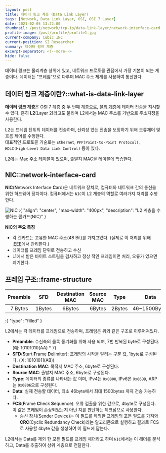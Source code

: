 ```yaml
---
layout: post
title: 데이터 링크 계층 (Data Link Layer)
tags: [Network, Data Link Layer, OSI, OSI 7 Layer]
date: 2021-02-05 13:22:00
thumbnail: /post/network/tcp-ip/data-link-layer/network-interface-card.png
profile-image: /post/profile/profile1.jpg
current-company: Cubic INC
current-position: SI Researcher
summary: 데이터 링크 계층
excerpt-separator: <!--more-->
hide: false
---
```

데이터 링크는 물리계층 상위에 있고, 네트워크 프로토콜 관점에서 가장 기본이 되는 계층이다.
데이터는 "프레임"으로 다루며 MAC 주소 체계를 사용하여 통신한다.
<!--more-->
## 데이터 링크 계층이란?::what-is-data-link-layer

**데이터 링크 계층**은 OSI 7 계층 중 두 번째 계층으로, [물리 계층](/docs/network/tcp-ip/physical-layer)에 데이터 전송을 지시할 수 있다.
흔히 **L2**(Layer 2)라고도 불리며 L2에서는 MAC 주소를 기반으로 주소지정을 사용한다.  

L2는 프레임 단위의 데이터를 전송하며, 신뢰성 있는 전송을 보장하기 위해 오류제어 및 흐름 제어를 수행한다.  
대표적인 프로토콜 기술로는 `Ethernet`, `PPP(Point-to-Point Protocol)`, `HDLC(High-Level Data Link Control)` 등이 있다.  

L2에는 Mac 주소 테이블이 있으며, 출발지 MAC을 테이블에 학습한다.

## NIC::network-interface-card

**NIC**(**N**etwork **I**nterface **C**ard)은 네트워크 장치로, 컴퓨터와 네트워크 간의 통신을 위한 하드웨어 장치이다.
컴퓨터에서는 `NIC`이 L2 계층의 역할로 여러가지 처리를 수행한다.

![NIC](/post/network/tcp-ip/data-link-layer/network-interface-card.png)
:{ "align": "center", "max-width": "400px", "description": "L2 계층을 수행하는 랜카드(NIC)" }

**NIC의 주요 특징**

* 각 랜카드는 고유한 MAC 주소(48 Bit)를 가지고있다. (실제로 이 처리를 위해 [IEEE]()에서 관리한다.)
* 데이터를 프레임 단위로 전송하고 수신
* L1에서 받은 바이트 스트림을 검사하고 정상 적인 프레임이면 처리, 오류가 있으면 폐기한다.

## 프레임 구조::frame-structure

| Preamble |  SFD   | Destination MAC | Source MAC |  Type  |     Data     |  FCS   |
|:--------:|:------:|:---------------:|:----------:|:------:|:------------:|:------:|
| 7 Bytes  | 1Bytes |     6Bytes      |   6Bytes   | 2Bytes | 46~1500Bytes | 4Bytes |
:{ "type": "filled" }

L2에서는 각 데이터를 프레임으로 전송하며, 프레임은 위와 같은 구조로 이루어져있다.

* **Preamble**: 수신측의 클록 동기화를 위해 사용 되며, 7번 반복된 byte로 구성된다. (예: 10101010(AA) * 7)
* **SFD**(**S**tart **F**rame **D**elimiter): 프레임의 시작을 알리는 구분 값, 1byte로 구성된다. (예: 10101011(AB))
* **Destination MAC**: 목적지 MAC 주소, 6byte로 구성된다.
* **Source MAC**: 출발지 MAC 주소, 6byte로 구성된다.
* **Type**: 데이터의 종류를 나타내는 값 이며, IPv4는 `0x0800`, IPv6은 `0x86DD`, ARP는 `0x0806`으로 구성된다.
* **Data**: 실제 전송할 데이터, 최소 46byte에서 최대 1500bytes 까지 전송 가능하다.
* **FCS**(**F**rame **C**heck **S**equence): 오류 검출을 위한 값으로, 4byte로 구성된다. 이 값은 프레임이 손상되었는지 아닌 지를 판단하는 체크섬으로 사용한다.
  * 송신 장치(Sender Device)는 이 필드를 제외한 프레임의 포든 필드를 가져와 **CRC**(Cyclic Redundancy Check)라는 알고리즘으로 실행하고 결과로 FCS로 사용할 4byte 값을 생성하여 이 필드에 담는다.

L2에서는 Data를 제외 한 모든 필드를 프레임 헤더라고 하며 `NIC`에서는 이 헤더를 분석하고, Data를 추출하여 상위 계층으로 전달한다.



